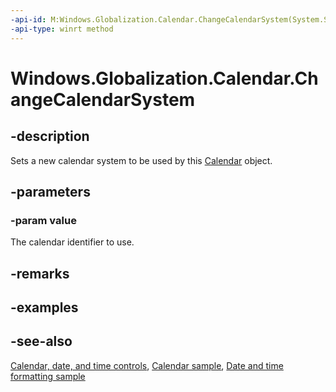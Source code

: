 ```yaml
---
-api-id: M:Windows.Globalization.Calendar.ChangeCalendarSystem(System.String)
-api-type: winrt method
---
```


<!-- Method syntax
public void ChangeCalendarSystem(System.String value)
-->

# Windows.Globalization.Calendar.ChangeCalendarSystem

## -description
Sets a new calendar system to be used by this [Calendar](calendar.md) object.

## -parameters
### -param value
The calendar identifier to use.

## -remarks

## -examples

## -see-also

[Calendar, date, and time controls](/windows/uwp/design/controls-and-patterns/date-and-time), [Calendar sample](https://github.com/Microsoft/Windows-universal-samples/tree/master/Samples/Calendar), [Date and time formatting sample](https://github.com/microsoft/Windows-universal-samples/tree/master/Samples/DateTimeFormatting)
